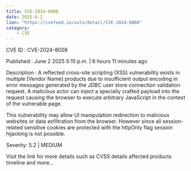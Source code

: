 ```yaml
---
title: CVE-2024-8008
date: 2025-6-2
lien: "https://cvefeed.io/vuln/detail/CVE-2024-8008"
category:
    - CVE
---
```


CVE ID : CVE-2024-8008

Published :  June 2
2025
5:15 p.m. | 6 hours
11 minutes ago

Description : A reflected cross-site scripting (XSS) vulnerability exists in multiple [Vendor Name] products due to insufficient output encoding in error messages generated by the JDBC user store connection validation request. A malicious actor can inject a specially crafted payload into the request
causing the browser to execute arbitrary JavaScript in the context of the vulnerable page.

This vulnerability may allow UI manipulation
redirection to malicious websites
or data exfiltration from the browser. However
since all session-related sensitive cookies are protected with the httpOnly flag
session hijacking is not possible.

Severity: 5.2 | MEDIUM

Visit the link for more details
such as CVSS details
affected products
timeline
and more...
